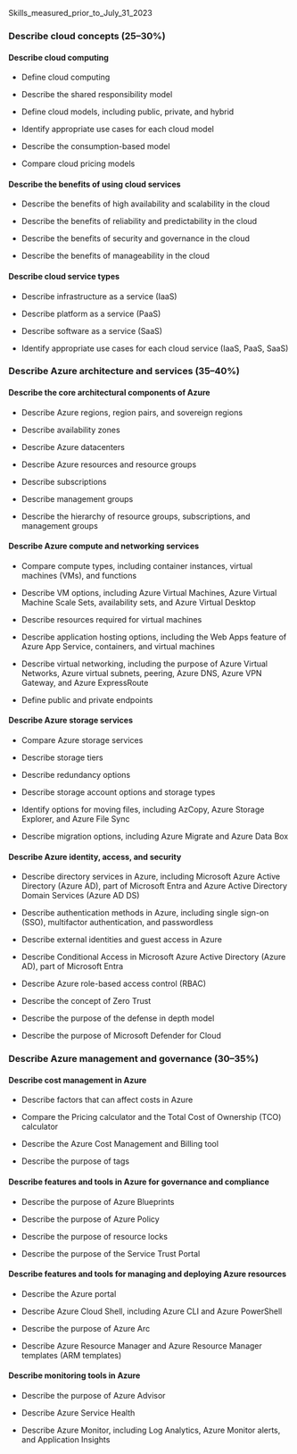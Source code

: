 Skills_measured_prior_to_July_31_2023

### Describe cloud concepts (25–30%)

#### Describe cloud computing

- Define cloud computing

- Describe the shared responsibility model

- Define cloud models, including public, private, and hybrid

- Identify appropriate use cases for each cloud model

- Describe the consumption-based model

- Compare cloud pricing models

#### Describe the benefits of using cloud services

- Describe the benefits of high availability and scalability in the cloud

- Describe the benefits of reliability and predictability in the cloud

- Describe the benefits of security and governance in the cloud

- Describe the benefits of manageability in the cloud

#### Describe cloud service types

- Describe infrastructure as a service (IaaS)

- Describe platform as a service (PaaS)

- Describe software as a service (SaaS)

- Identify appropriate use cases for each cloud service (IaaS, PaaS, SaaS)

### Describe Azure architecture and services (35–40%)

#### Describe the core architectural components of Azure

- Describe Azure regions, region pairs, and sovereign regions

- Describe availability zones

- Describe Azure datacenters

- Describe Azure resources and resource groups

- Describe subscriptions

- Describe management groups

- Describe the hierarchy of resource groups, subscriptions, and management groups

#### Describe Azure compute and networking services

- Compare compute types, including container instances, virtual machines (VMs), and functions

- Describe VM options, including Azure Virtual Machines, Azure Virtual Machine Scale Sets, availability sets, and Azure Virtual Desktop

- Describe resources required for virtual machines

- Describe application hosting options, including the Web Apps feature of Azure App Service, containers, and virtual machines

- Describe virtual networking, including the purpose of Azure Virtual Networks, Azure virtual subnets, peering, Azure DNS, Azure VPN Gateway, and Azure ExpressRoute

- Define public and private endpoints

#### Describe Azure storage services

- Compare Azure storage services

- Describe storage tiers

- Describe redundancy options

- Describe storage account options and storage types

- Identify options for moving files, including AzCopy, Azure Storage Explorer, and Azure File Sync

- Describe migration options, including Azure Migrate and Azure Data Box

#### Describe Azure identity, access, and security

- Describe directory services in Azure, including Microsoft Azure Active Directory (Azure AD), part of Microsoft Entra and Azure Active Directory Domain Services (Azure AD DS)

- Describe authentication methods in Azure, including single sign-on (SSO), multifactor authentication, and passwordless

- Describe external identities and guest access in Azure

- Describe Conditional Access in Microsoft Azure Active Directory (Azure AD), part of Microsoft Entra

- Describe Azure role-based access control (RBAC)

- Describe the concept of Zero Trust

- Describe the purpose of the defense in depth model

- Describe the purpose of Microsoft Defender for Cloud

### Describe Azure management and governance (30–35%)

#### Describe cost management in Azure

- Describe factors that can affect costs in Azure

- Compare the Pricing calculator and the Total Cost of Ownership (TCO) calculator

- Describe the Azure Cost Management and Billing tool

- Describe the purpose of tags

#### Describe features and tools in Azure for governance and compliance

- Describe the purpose of Azure Blueprints

- Describe the purpose of Azure Policy

- Describe the purpose of resource locks

- Describe the purpose of the Service Trust Portal

#### Describe features and tools for managing and deploying Azure resources

- Describe the Azure portal

- Describe Azure Cloud Shell, including Azure CLI and Azure PowerShell

- Describe the purpose of Azure Arc

- Describe Azure Resource Manager and Azure Resource Manager templates (ARM templates)

#### Describe monitoring tools in Azure

- Describe the purpose of Azure Advisor

- Describe Azure Service Health

- Describe Azure Monitor, including Log Analytics, Azure Monitor alerts, and Application Insights
